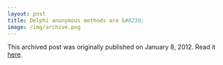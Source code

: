 ```yaml
---
layout: post
title: Delphi anonymous methods are &#8230;
image: /img/archive.png
---
```

This archived post was originally published on January 8, 2012. Read it [here](/alex.ciobanu.org/index0a18.html).
